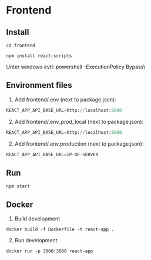 # Frontend
## Install
```console
cd frontend
```
```console
npm install react-scripts
```
Unter windows evtl: powershell -ExecutionPolicy Bypass\

## Environment files
1. Add frontend/.env (next to package.json):
```python
REACT_APP_API_BASE_URL=http://localhost:8000
```
2. Add frontend/.env_prod_local (next to package.json):
```python
REACT_APP_API_BASE_URL=http://localhost:8000
```
2. Add frontend/.env.production (next to package.json):
```python
REACT_APP_API_BASE_URL=IP-OF-SERVER
```

## Run
```console
npm start
```

## Docker
1. Build development
```console
docker build -f Dockerfile -t react-app .
```

2. Run development
```console
docker run -p 3000:3000 react-app
```

